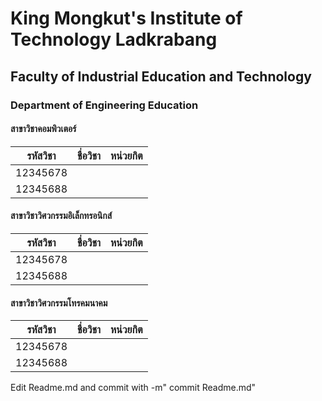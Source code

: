 # King Mongkut's Institute of Technology Ladkrabang #
## Faculty of Industrial Education and Technology ##
### Department of Engineering Education ###

#### สาขาวิชาคอมพิวเตอร์ ####
|รหัสวิชา| ชื่อวิชา| หน่วยกิต|
|--|--|--|
| 12345678 |  |  |
| 12345688 |  |  |

#### สาขาวิชาวิศวกรรมอิเล็กทรอนิกส์ ####
|รหัสวิชา| ชื่อวิชา| หน่วยกิต|
|--|--|--|
| 12345678 |  |  |
| 12345688 |  |  |

#### สาขาวิชาวิศวกรรมโทรคมนาคม ####
|รหัสวิชา| ชื่อวิชา| หน่วยกิต|
|--|--|--|
| 12345678 |  |  |
| 12345688 |  |  |

Edit Readme.md and commit with -m" commit Readme.md"